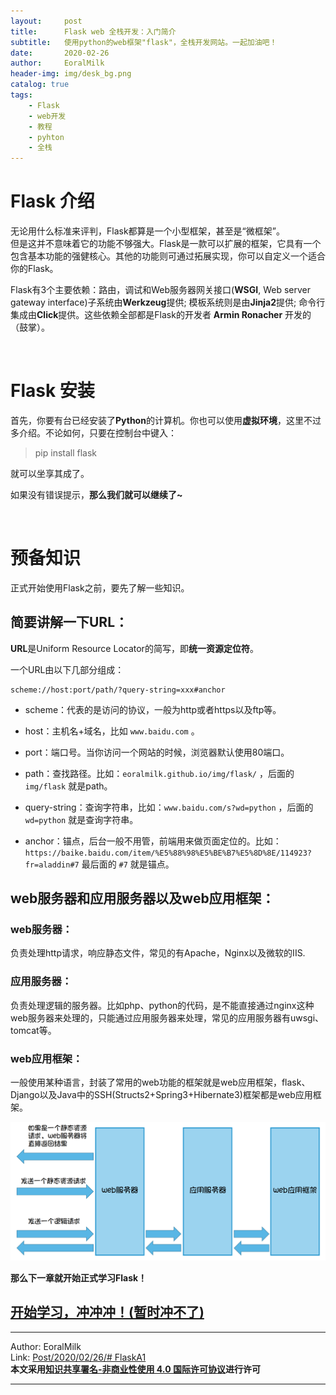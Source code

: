 ```yaml
---
layout:     post                    
title:      Flask web 全栈开发：入门简介     
subtitle:   使用python的web框架"flask"，全栈开发网站。一起加油吧！
date:       2020-02-26           
author:     EoralMilk             
header-img: img/desk_bg.png    
catalog: true                    
tags:        
    - Flask
    - web开发
    - 教程
    - pyhton
    - 全栈
---
```


# Flask 介绍

无论用什么标准来评判，Flask都算是一个小型框架，甚至是“微框架”。  
但是这并不意味着它的功能不够强大。Flask是一款可以扩展的框架，它具有一个包含基本功能的强健核心。其他的功能则可通过拓展实现，你可以自定义一个适合你的Flask。

Flask有3个主要依赖：路由，调试和Web服务器网关接口(**WSGI**, Web server gateway interface)子系统由**Werkzeug**提供; 模板系统则是由**Jinja2**提供; 命令行集成由**Click**提供。这些依赖全部都是Flask的开发者 **Armin Ronacher** 开发的（鼓掌）。


<br/>


# Flask 安装

首先，你要有台已经安装了**Python**的计算机。你也可以使用**虚拟环境**，这里不过多介绍。不论如何，只要在控制台中键入：

> pip install flask

就可以坐享其成了。

如果没有错误提示，**那么我们就可以继续了~**


<br/>

# 预备知识

正式开始使用Flask之前，要先了解一些知识。

## 简要讲解一下URL：

**URL**是Uniform Resource Locator的简写，即**统一资源定位符**。

一个URL由以下几部分组成：

```url
scheme://host:port/path/?query-string=xxx#anchor
```

* scheme：代表的是访问的协议，一般为http或者https以及ftp等。

* host：主机名+域名，比如 `www.baidu.com` 。
  
* port：端口号。当你访问一个网站的时候，浏览器默认使用80端口。
  
* path：查找路径。比如：`eoralmilk.github.io/img/flask/` ，后面的 `img/flask` 就是path。
  
* query-string：查询字符串，比如：`www.baidu.com/s?wd=python` ，后面的 `wd=python` 就是查询字符串。
  
* anchor：锚点，后台一般不用管，前端用来做页面定位的。比如：`https://baike.baidu.com/item/%E5%88%98%E5%BE%B7%E5%8D%8E/114923?fr=aladdin#7` 最后面的 `#7` 就是锚点。

## web服务器和应用服务器以及web应用框架：

### web服务器：

负责处理http请求，响应静态文件，常见的有Apache，Nginx以及微软的IIS.

### 应用服务器：

负责处理逻辑的服务器。比如php、python的代码，是不能直接通过nginx这种web服务器来处理的，只能通过应用服务器来处理，常见的应用服务器有uwsgi、tomcat等。

### web应用框架：

一般使用某种语言，封装了常用的web功能的框架就是web应用框架，flask、Django以及Java中的SSH(Structs2+Spring3+Hibernate3)框架都是web应用框架。

![结构图](../img/flask_a1_01.png)



**那么下一章就开始正式学习Flask！**

## [开始学习，冲冲冲！(暂时冲不了)]()



---  

Author: EoralMilk  
Link: [Post/2020/02/26/# FlaskA1]()   
**本文采用[知识共享署名-非商业性使用 4.0 国际许可协议](https://creativecommons.org/licenses/by-nc-sa/4.0/)进行许可**  

---